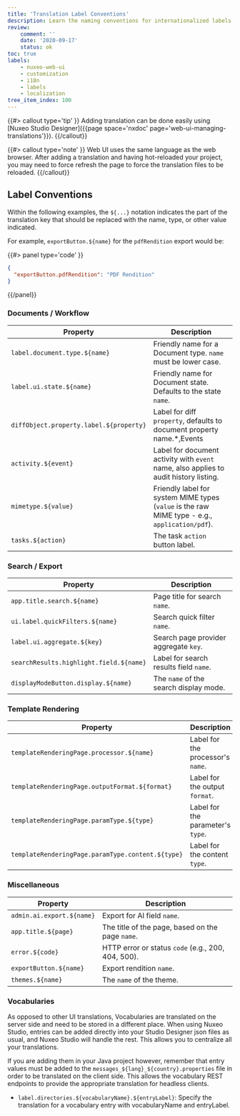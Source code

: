 ```yaml
---
title: 'Translation Label Conventions'
description: Learn the naming conventions for internationalized labels in Nuxeo Web UI.
review:
    comment: ''
    date: '2020-09-17'
    status: ok
toc: true
labels:
    - nuxeo-web-ui
    - customization
    - i18n
    - labels
    - localization
tree_item_index: 100
---
```


{{#> callout type='tip' }}
Adding translation can be done easily using [Nuxeo Studio Designer]({{page space='nxdoc' page='web-ui-managing-translations'}}).
{{/callout}}

{{#> callout type='note' }}
Web UI uses the same language as the web browser. After adding a translation and having hot-reloaded your project, you may need to force refresh the page to force the translation files to be reloaded.
{{/callout}}

## Label Conventions

Within the following examples, the `${...}` notation indicates the part of the translation key that should be replaced with the name, type, or other value indicated.

For example, `exportButton.${name}` for the `pdfRendition` export would be:

{{#> panel type='code' }}
```json
{
  "exportButton.pdfRendition": "PDF Rendition"
}
```
{{/panel}}

### Documents / Workflow

| Property                                | Description                                                                                    |
|-----------------------------------------|------------------------------------------------------------------------------------------------|
| `label.document.type.${name}`           | Friendly name for a Document type. `name` must be lower case.                                  |
| `label.ui.state.${name}`                | Friendly name for Document state. Defaults to the state `name`.                                |
| `diffObject.property.label.${property}` | Label for diff `property`, defaults to document property name.*,Events                         |
| `activity.${event}`                     | Label for document activity with `event` name, also applies to audit history listing.          |
| `mimetype.${value}`                     | Friendly label for system MIME types (`value` is the raw MIME type - e.g., `application/pdf`). |
| `tasks.${action}`                       | The task `action` button label.                                                                |

### Search / Export

| Property                                | Description                            |
|-----------------------------------------|----------------------------------------|
| `app.title.search.${name}`              | Page title for search `name`.          |
| `ui.label.quickFilters.${name}`         | Search quick filter `name`.            |
| `label.ui.aggregate.${key}`             | Search page provider aggregate `key`.  |
| `searchResults.highlight.field.${name}` | Label for search results field `name`. |
| `displayModeButton.display.${name}`     | The `name` of the search display mode. |

### Template Rendering

| Property                                          | Description                       |
|---------------------------------------------------|-----------------------------------|
| `templateRenderingPage.processor.${name}`         | Label for the processor's `name`. |
| `templateRenderingPage.outputFormat.${format}`    | Label for the output `format`.    |
| `templateRenderingPage.paramType.${type}`         | Label for the parameter's `type`. |
| `templateRenderingPage.paramType.content.${type}` | Label for the content `type`.     |

### Miscellaneous

| Property                  | Description                                        |
|---------------------------|----------------------------------------------------|
| `admin.ai.export.${name}` | Export for AI field `name`.                        |
| `app.title.${page}`       | The title of the page, based on the page `name`.   |
| `error.${code}`           | HTTP error or status `code` (e.g., 200, 404, 500). |
| `exportButton.${name}`    | Export rendition `name`.                           |
| `themes.${name}`          | The `name` of the theme.                           |

### Vocabularies

As opposed to other UI translations, Vocabularies are translated on the server side and need to be stored in a different place. When using Nuxeo Studio, entries can be added directly into your Studio Designer json files as usual, and Nuxeo Studio will handle the rest. This allows you to centralize all your translations.

If you are adding them in your Java project however, remember that entry values must be added to the `messages_${lang}_${country}.properties` file in order to be translated on the client side. This allows the vocabulary REST endpoints to provide the appropriate translation for headless clients.

- `label.directories.${vocabularyName}.${entryLabel}`: Specify the translation for a vocabulary entry with vocabularyName and entryLabel.
